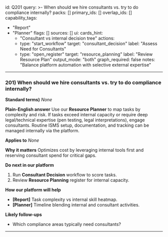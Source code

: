 id: Q201
query: >-
  When should we hire consultants vs. try to do compliance internally?
packs: []
primary_ids: []
overlap_ids: []
capability_tags:
  - "Report"
  - "Planner"
flags: []
sources: []
ui:
  cards_hint:
    - "Consultant vs internal decision tree"
  actions:
    - type: "start_workflow"
      target: "consultant_decision"
      label: "Assess Need for Consultants"
    - type: "open_register"
      target: "resource_planning"
      label: "Review Resource Plan"
output_mode: "both"
graph_required: false
notes: "Balance platform automation with selective external expertise"
---
### 201) When should we hire consultants vs. try to do compliance internally?

**Standard terms)**
_None_

**Plain-English answer**
Use our **Resource Planner** to map tasks by complexity and risk. If tasks exceed internal capacity or require deep legal/technical expertise (pen testing, legal interpretations), engage consultants. Routine ISMS setup, documentation, and tracking can be managed internally via the platform.

**Applies to**
_None_

**Why it matters**
Optimizes cost by leveraging internal tools first and reserving consultant spend for critical gaps.

**Do next in our platform**
1. Run **Consultant Decision** workflow to score tasks.
2. Review **Resource Planning** register for internal capacity.

**How our platform will help**
- **[Report]** Task complexity vs internal skill heatmap.
- **[Planner]** Timeline blending internal and consultant activities.

**Likely follow-ups**
- Which compliance areas typically need consultants?
---